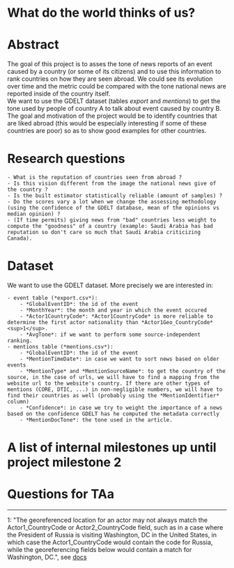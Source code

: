 # What do the world thinks of us?
# Abstract
<!-- A 150 word description of the project idea, goals, dataset used. What story you would like to tell and why? What's the motivation behind your project? -->

The goal of this project is to asses the tone of news reports of an event caused by a country (or some of its citizens) and to use this information to rank countries on how they are seen abroad. We could see its evolution over time and the metric could be compared with the tone national news are reported inside of the country itself.  
We want to use the GDELT dataset (tables *export* and *mentions*) to get the tone used by people of country A to talk about event caused by country B.  
The goal and motivation of the project would be to identify countries that are liked abroad (this would be especially interesting if some of these countries are poor) so as to show good examples for other countries. 

# Research questions
<!-- A list of research questions you would like to address during the project. --> 

	- What is the reputation of countries seen from abroad ?
	- Is this vision different from the image the national news give of the country ?
	- Is the built estimator statistically reliable (amount of samples) ?
	- Do the scores vary a lot when we change the assessing methodology (using the confidence of the GDELT database, mean of the opinions vs median opinion) ?
	- (If time permits) giving news from "bad" countries less weight to compute the "goodness" of a country (example: Saudi Arabia has bad reputation so don't care so much that Saudi Arabia criticizing Canada). 

# Dataset
<!-- List the dataset(s) you want to use, and some ideas on how do you expect to get, manage, process and enrich it/them. Show us you've read the docs and some examples, and you've a clear idea on what to expect. Discuss data size and format if relevant. -->

We want to use the GDELT dataset. More precisely we are interested in:  

	- event table (*export.csv*):
		- *GlobalEventID*: the id of the event
		- *MonthYear*: the month and year in which the event occured
		- *Actor1CountryCode*: *Actor1CountryCode* is more reliable to determine the first actor nationality than *Actor1Geo_CountryCode* <sup>1</sup>.
		- *AvgTone*: if we want to perform some source-independent ranking.
	- mentions table (*mentions.csv*):
		- *GlobalEventID*: the id of the event
		- *MentionTimeDate*: in case we want to sort news based on older events
		- *MentionType* and *MentionSourceName*: to get the country of the source, in the case of urls, we will have to find a mapping from the website url to the website's country. If there are other types of mentions (CORE, DTIC, ...) in non-negligible numbers, we will have to find their countries as well (probably using the *MentionIdentifier* column)
		- *Confidence*: in case we try to weight the importance of a news based on the confidence GDELT has he computed the metadata correctly
		- *MentionDocTone*: the tone used in the article.

# A list of internal milestones up until project milestone 2
<!-- Add here a sketch of your planning for the next project milestone. -->

# Questions for TAa
<!-- Add here some questions you have for us, in general or project-specific. -->



-------

1: "The georeferenced location for an actor may not always match the
Actor1\_CountryCode or Actor2\_CountryCode field, such as in a case where the President of Russia is visiting Washington, DC in the United States, in which case the Actor1\_CountryCode would contain the code for Russia, while the georeferencing fields below would contain a match for Washington, DC.", see [docs](http://data.gdeltproject.org/documentation/GDELT-Event_Codebook-V2.0.pdf)
